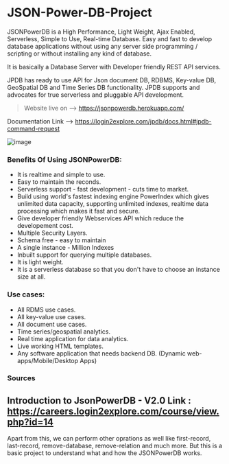 # JSON-Power-DB-Project

JSONPowerDB is a High Performance, Light Weight, Ajax Enabled, Serverless, Simple to Use, Real-time Database. Easy and fast to develop database applications without using any server side programming / scripting or without installing any kind of database.

It is basically a Database Server with Developer friendly REST API services.

JPDB has ready to use API for Json document DB, RDBMS, Key-value DB, GeoSpatial DB and Time Series DB functionality. JPDB supports and advocates for true serverless and pluggable API development.

> Website live on --> https://jsonpowerdb.herokuapp.com/

Documentation Link --> https://login2explore.com/jpdb/docs.html#jpdb-command-request

![image](https://user-images.githubusercontent.com/76425862/177053102-99182d48-d40c-446f-9c09-83dd4dd510f2.png)

### Benefits Of Using JSONPowerDB:
- It is realtime and simple to use.
- Easy to maintain the reconds.
- Serverless support - fast development - cuts time to market.
- Build using world's fastest indexing engine PowerIndex which gives unlimited data capacity, supporting unlimited indexes, realtime data processing which makes it fast and secure.
- Give developer friendly Webservices API which reduce the developement cost.
- Multiple Security Layers.
- Schema free - easy to maintain
- A single instance - Million Indexes
- Inbuilt support for querying multiple databases.
- It is light weight.
- It is a serverless database so that you don't have to choose an instance size at all.

### Use cases:
- All RDMS use cases.
- All key-value use cases.
- All document use cases.
- Time series/geospatial analytics.
- Real time application for data analytics.
- Live working HTML templates.
- Any software application that needs backend DB. (Dynamic web-apps/Mobile/Desktop Apps)
 
### Sources
Introduction to JsonPowerDB - V2.0
Link : https://careers.login2explore.com/course/view.php?id=14
-----------------------------------------------------------------------------------------------------------------------------------------

Apart from this, we can perform other oprations as well like first-record, last-record, remove-database, remove-relation and much more. But this is a basic project to understand what and how the JSONPowerDB works.





